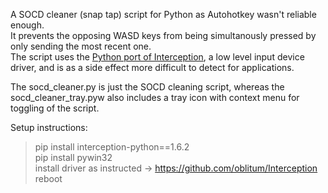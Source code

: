 A SOCD cleaner (snap tap) script for Python as Autohotkey wasn't reliable enough.    
It prevents the opposing WASD keys from being simultanously pressed by only sending the most recent one.    
The script uses the [Python port of Interception](https://github.com/kennyhml/pyinterception), a low level input device driver, and is as a side effect more difficult to detect for applications.

The socd_cleaner.py is just the SOCD cleaning script, whereas the socd_cleaner_tray.pyw also includes a tray icon with context menu for toggling of the script.

Setup instructions:    
> pip install interception-python==1.6.2    
pip install pywin32    
install driver as instructed -> https://github.com/oblitum/Interception    
reboot
